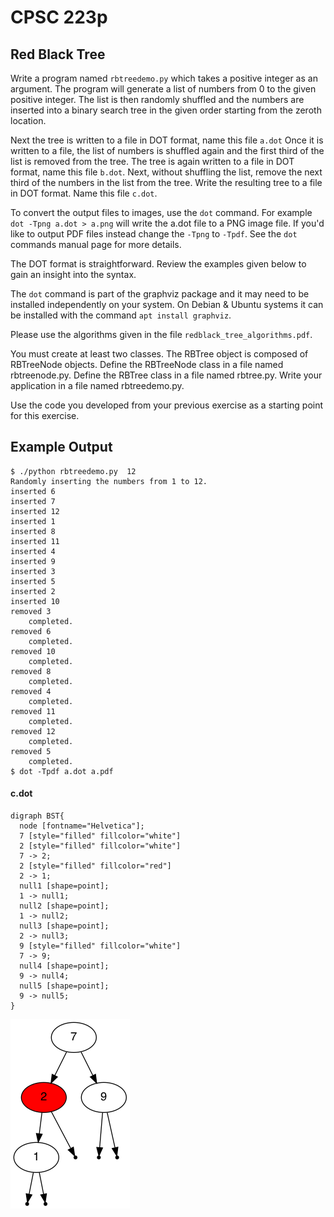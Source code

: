 # CPSC 223p
##  Red Black Tree

Write a program named `rbtreedemo.py` which takes a positive integer as an argument. The program will generate a list of numbers from 0 to the given positive integer. The list is then randomly shuffled and the numbers are inserted into a binary search tree in the given order starting from the zeroth location.

Next the tree is written to a file in DOT format, name this file `a.dot` Once it is written to a file, the list of numbers is shuffled again and the first third of the list is removed from the tree. The tree is again written to a file in DOT format, name this file `b.dot`. Next, without shuffling the list, remove the next third of the numbers in the list from the tree. Write the resulting tree to a file in DOT format. Name this file `c.dot`.

To convert the output files to images, use the `dot` command. For example `dot -Tpng a.dot > a.png` will write the a.dot file to a PNG image file. If you'd like to output PDF files instead change the `-Tpng` to `-Tpdf`. See the `dot` commands manual page for more details.

The DOT format is straightforward. Review the examples given below to gain an insight into the syntax.

The `dot` command is part of the graphviz package and it may need to be installed independently on your system. On Debian & Ubuntu systems it can be installed with the command `apt install graphviz`.

Please use the algorithms given in the file `redblack_tree_algorithms.pdf`.

You must create at least two classes. The RBTree object is composed of RBTreeNode objects. Define the RBTreeNode class in a file named rbtreenode.py. Define the RBTree class in a file named rbtree.py. Write your application in a file named rbtreedemo.py.

Use the code you developed from your previous exercise as a starting point for this exercise.

## Example Output
```
$ ./python rbtreedemo.py  12
Randomly inserting the numbers from 1 to 12.
inserted 6
inserted 7
inserted 12
inserted 1
inserted 8
inserted 11
inserted 4
inserted 9
inserted 3
inserted 5
inserted 2
inserted 10
removed 3
	completed.
removed 6
	completed.
removed 10
	completed.
removed 8
	completed.
removed 4
	completed.
removed 11
	completed.
removed 12
	completed.
removed 5
	completed.
$ dot -Tpdf a.dot a.pdf
```


#### c.dot
```
digraph BST{
  node [fontname="Helvetica"];
  7 [style="filled" fillcolor="white"]
  2 [style="filled" fillcolor="white"]
  7 -> 2;
  2 [style="filled" fillcolor="red"]
  2 -> 1;
  null1 [shape=point];
  1 -> null1;
  null2 [shape=point];
  1 -> null2;
  null3 [shape=point];
  2 -> null3;
  9 [style="filled" fillcolor="white"]
  7 -> 9;
  null4 [shape=point];
  9 -> null4;
  null5 [shape=point];
  9 -> null5;
}
```
![Image of c.dot](c.png)
